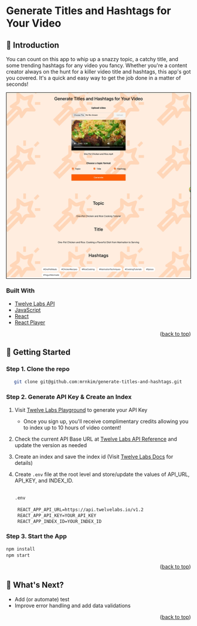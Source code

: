 <a id="readme-top"></a>

# Generate Titles and Hashtags for Your Video

## 👋 Introduction

You can count on this app to whip up a snazzy topic, a catchy title, and some trending hashtags for any video you fancy. Whether you're a content creator always on the hunt for a killer video title and hashtags, this app's got you covered. It's a quick and easy way to get the job done in a matter of seconds!

<div style="border: 1px solid black;">
  <img src="public/generate-titles-hashtags-app.JPG" alt="app screenshot" />
</div>

### Built With

- [Twelve Labs API](https://docs.twelvelabs.io/docs)
- [JavaScript](https://developer.mozilla.org/en-US/docs/Web/JavaScript)
- [React](https://react.dev/)
- [React Player](https://www.npmjs.com/package/react-player)

<p align="right">(<a href="#readme-top">back to top</a>)</p>

## 🔑 Getting Started

### Step 1. Clone the repo

```sh
   git clone git@github.com:mrnkim/generate-titles-and-hashtags.git
```

### Step 2. Generate API Key & Create an Index

1. Visit [Twelve Labs Playground](https://playground.twelvelabs.io/) to generate your API Key
   - Once you sign up, you'll receive complimentary credits allowing you to index up to 10 hours of video content!
2. Check the current API Base URL at [Twelve Labs API Reference](https://docs.twelvelabs.io/reference/api-reference) and update the version as needed
3. Create an index and save the index id (Visit [Twelve Labs Docs](https://docs.twelvelabs.io/docs/create-indexes) for details)
4. Create `.env` file at the root level and store/update the values of API_URL, API_KEY, and INDEX_ID.

   ```

   .env

    REACT_APP_API_URL=https://api.twelvelabs.io/v1.2
    REACT_APP_API_KEY=YOUR_API_KEY
    REACT_APP_INDEX_ID=YOUR_INDEX_ID

   ```

### Step 3. Start the App

```sh
npm install
npm start
```

<p align="right">(<a href="#readme-top">back to top</a>)</p>

## 🎯 What's Next?

- Add (or automate) test
- Improve error handling and add data validations

<p align="right">(<a href="#readme-top">back to top</a>)</p>
